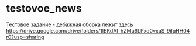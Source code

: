 # testovoe_news

Тестовое задание - дебажная сборка лежит здесь https://drive.google.com/drive/folders/1IEKdAI_hZMu9LPxd0vxaS_9iIqHH04r0?usp=sharing

